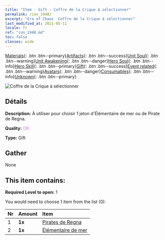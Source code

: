 ```yaml
---
title: "Item - Gift - Coffre de la Crique à sélectionner"
permalink: /con_1948/
excerpt: "Era of Chaos  Coffre de la Crique à sélectionner"
last_modified_at: 2021-05-11
locale: fr
ref: "con_1948.md"
toc: false
classes: wide
---
```

 [Materials](/ItemsFR/){: .btn .btn--primary}[Artifacts](/ItemsFR/Artifacts/){: .btn .btn--success}[Unit Soul](/ItemsFR/UnitSoul/){: .btn .btn--warning}[Unit Awakening](/ItemsFR/UnitAwakening/){: .btn .btn--danger}[Hero Soul](/ItemsFR/HeroSoul/){: .btn .btn--info}[Hero Skill](/ItemsFR/HeroSkill/){: .btn .btn--primary}[Gift](/ItemsFR/Gift/){: .btn .btn--success}[Event related](/ItemsFR/Events/){: .btn .btn--warning}[Avatars](/ItemsFR/Avatars/){: .btn .btn--danger}[Consumables](/ItemsFR/Consumables/){: .btn .btn--info}[Unknown](/ItemsFR/Unknown/){: .btn .btn--primary}

 ![Coffre de la Crique à sélectionner](/images/t/i_904010.png)

## Détails
 **Description:** À utiliser pour choisir 1 jeton d'Élémentaire de mer ou de Pirate de Regna.

 **Quality:** <span style="color: #DA70D6">OK</span>

 **Type:** Gift

## Gather

  None

## This item contains:

 **Required Level to open:** 1

 You would need to choose 1 item from the list (0):

  | Nr | Amount |     Item    |
  |:---|:-------|:------------|
  | 1 |  **1x** | [Pirates de Regna](/ItemsFR/unt_273/) |  | 
  | 2 |  **1x** | [Élémentaire de mer](/ItemsFR/unt_275/) |  | 
